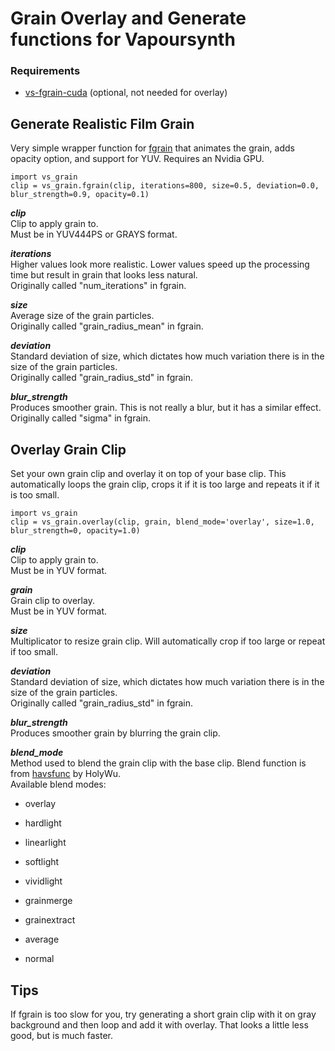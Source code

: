 






















# Grain Overlay and Generate functions for Vapoursynth

### Requirements
* [vs-fgrain-cuda](https://github.com/AmusementClub/vs-fgrain-cuda) (optional, not needed for overlay)

## Generate Realistic Film Grain
Very simple wrapper function for [fgrain](https://github.com/AmusementClub/vs-fgrain-cuda) that animates the grain, adds opacity option, and support for YUV. Requires an Nvidia GPU.

    import vs_grain
    clip = vs_grain.fgrain(clip, iterations=800, size=0.5, deviation=0.0, blur_strength=0.9, opacity=0.1)

__*clip*__  
Clip to apply grain to.  
Must be in YUV444PS or GRAYS format.

__*iterations*__  
Higher values look more realistic. Lower values speed up the processing time but result in grain that looks less natural.  
Originally called "num_iterations" in fgrain.

__*size*__  
Average size of the grain particles.  
Originally called "grain_radius_mean" in fgrain.

__*deviation*__  
Standard deviation of size, which dictates how much variation there is in the size of the grain particles.  
Originally called "grain_radius_std" in fgrain.

__*blur_strength*__  
Produces smoother grain. This is not really a blur, but it has a similar effect.  
Originally called "sigma" in fgrain.


## Overlay Grain Clip
Set your own grain clip and overlay it on top of your base clip. This automatically loops the grain clip, crops it if it is too large and repeats it if it is too small.

    import vs_grain
    clip = vs_grain.overlay(clip, grain, blend_mode='overlay', size=1.0, blur_strength=0, opacity=1.0)

__*clip*__  
Clip to apply grain to.  
Must be in YUV format.

__*grain*__  
Grain clip to overlay.  
Must be in YUV format.

__*size*__  
Multiplicator to resize grain clip. Will automatically crop if too large or repeat if too small.

__*deviation*__  
Standard deviation of size, which dictates how much variation there is in the size of the grain particles.  
Originally called "grain_radius_std" in fgrain.

__*blur_strength*__  
Produces smoother grain by blurring the grain clip.

__*blend_mode*__  
Method used to blend the grain clip with the base clip. Blend function is from [havsfunc](https://github.com/HomeOfVapourSynthEvolution/havsfunc) by HolyWu.  
Available blend modes:
* overlay
* hardlight
* linearlight
* softlight
* vividlight
* grainmerge
* grainextract

* average
* normal

## Tips
If fgrain is too slow for you, try generating a short grain clip with it on gray background and then loop and add it with overlay. That looks a little less good, but is much faster.

